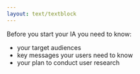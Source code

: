 ```yaml
---
layout: text/textblock
---
```


Before you start your IA you need to know:
- your target audiences
- key messages your users need to know
- your plan to conduct user research